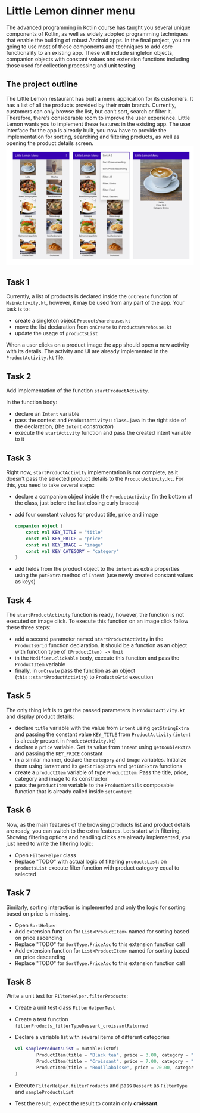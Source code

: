 # Little Lemon dinner menu
The advanced programming in Kotlin course has taught you several unique components of Kotlin, 
as well as widely adopted programming techniques that enable the building of robust Android apps. 
In the final project, you are going to use most of these components 
and techniques to add core functionality to an existing app. 
These will include singleton objects, companion objects with constant values 
and extension functions including those used for collection processing 
and unit testing.

## The project outline
The Little Lemon restaurant has built a menu application for its customers. 
It has a list of all the products provided by their main branch. 
Currently, customers can only browse the list, but can’t sort, search or filter it. 
Therefore, there’s considerable room to improve the user experience. 
Little Lemon wants you to implement these features in the existing app. 
The user interface for the app is already built, 
you now have to provide the implementation for sorting, 
searching and filtering products, as well as opening the product details screen.
![C6M4L1-Item-3-AppOverviewImage.png](img/C6M4L1-Item-3-AppOverviewImage.png)

## Task 1
Currently, a list of products is declared inside the `onCreate` function of `MainActivity.kt`, 
however, it may be used from any part of the app. Your task is to:

- create a singleton object `ProductsWarehouse.kt`
- move the list declaration from `onCreate` to `ProductsWarehouse.kt`
- update the usage of `productsList`

When a user clicks on a product image the app should open a new activity with its details. 
The activity and UI are already implemented in the `ProductActivity.kt` file.

## Task 2
Add implementation of the function `startProductActivity`.

In the function body:
- declare an `Intent` variable
- pass the context and `ProductActivity::class.java` in the right side of the declaration, 
  (the `Intent` *constructor*)
- execute the `startActivity` function and pass the created intent variable to it

## Task 3

Right now, `startProductActivity` implementation is not complete, 
as it doesn't pass the selected product details to the `ProductActivity.kt`. 
For this, you need to take several steps:
- declare a companion object inside the `ProductActivity` 
  (in the bottom of the class, just before the last closing curly braces)
- add four constant values for product title, price and image
    ```kotlin
    companion object {
        const val KEY_TITLE = "title"
        const val KEY_PRICE = "price"
        const val KEY_IMAGE = "image"
        const val KEY_CATEGORY = "category"
    }
    ```
    
- add fields from the product object to the `intent` as extra properties
  using the `putExtra` method of `Intent` (use newly created constant values as keys)

## Task 4
The `startProductActivity` function is ready, however, the function is not executed on image click.
To execute this function on an image click follow these three steps:
- add a second parameter named `startProductActivity` in the `ProductsGrid` function declaration. 
  It should be a function as an object with function type of `(ProductItem) -> Unit`
- in the `Modifier.clickable` body, execute this function and pass the `ProductItem` variable
- finally, in `onCreate` pass the function as an object (`this::startProductActivity`) 
  to `ProductsGrid` execution

## Task 5
The only thing left is to get the passed parameters in `ProductActivity.kt` 
and display product details:
- declare `title` variable with the value from `intent` using `getStringExtra` 
  and passing the constant value `KEY_TITLE` from `ProductActivity` 
  (`intent` is already present in `ProductActivity.kt`)
- declare a `price` variable. Get its value from `intent` using `getDoubleExtra` 
  and passing the `KEY_PRICE` constant
- in a similar manner, declare the `category` and `image` variables.
  Initialize them using `intent` and its `getStringExtra` and `getIntExtra` functions
- create a `productItem` variable of type `ProductItem`.
  Pass the title, price, category and image to its constructor
- pass the `productItem` variable to the `ProductDetails` composable function 
  that is already called inside `setContent`

## Task 6
Now, as the main features of the browsing products list and product details are ready,
you can switch to the extra features. Let’s start with filtering.
Showing filtering options and handling clicks are already implemented, 
you just  need to write the filtering logic:
- Open `FilterHelper` class
- Replace "TODO" with actual logic of filtering `productsList`: on `productsList` 
  execute filter function with product category equal to selected

## Task 7
Similarly, sorting interaction is implemented 
and only the logic for sorting based on price is missing.
- Open `SortHelper`
- Add extension function for `List<ProductItem>` named for sorting based on price ascending
- Replace "TODO" for `SortType.PriceAsc` to this extension function call
- Add extension function for `List<ProductItem>` named for sorting based on price descending
- Replace "TODO" for `SortType.PriceAsc` to this extension function call

## Task 8
Write a unit test for `FilterHelper.filterProducts`:
- Create a unit test class `FilterHelperTest`
- Create a test function `filterProducts_filterTypeDessert_croissantReturned`
- Declare a variable list with several items of different categories 
    ```kotlin
    val sampleProductsList = mutableListOf(
    		ProductItem(title = "Black tea", price = 3.00, category = "Drinks", R.drawable.black_tea),
    		ProductItem(title = "Croissant", price = 7.00, category = "Dessert", R.drawable.croissant),
    		ProductItem(title = "Bouillabaisse", price = 20.00, category = "Food", R.drawable.bouillabaisse)
    )
    ```
    
- Execute `FilterHelper.filterProducts` and pass `Dessert` as `FilterType` and `sampleProductsList`
- Test the result, expect the result to contain only **croissant**.